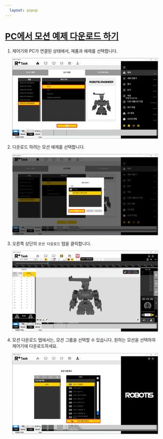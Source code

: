 ```yaml
---
  layout: popup
---
```


# [PC에서 모션 예제 다운로드 하기](#pc-에서-모션-예제-다운로드-하기)

1. 제어기와 PC가 연결된 상태에서, 제품과 예제를 선택합니다.

    ![](/assets/images/edu/engineer/kit1/remote_pairing_09_kr.png)  

2. 다운로드 하려는 모션 예제를 선택합니다.

    ![](/assets/images/edu/engineer/kit1/remote_pairing_10_kr.png)  

3. 오른쪽 상단의 `모션 다운로드` 탭을 클릭합니다.

    ![](/assets/images/edu/engineer/kit1/remote_pairing_11_kr.png)  

4. 모션 다운로드 탭에서는, 모션 그룹을 선택할 수 있습니다. 원하는 모션을 선택하여 제어기에 다운로드하세요.

    ![](/assets/images/edu/engineer/kit1/remote_pairing_12_kr.png)
